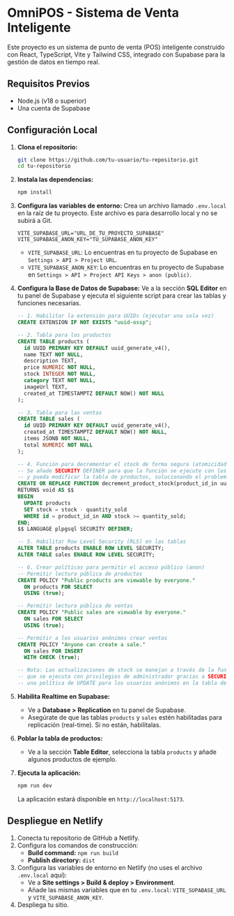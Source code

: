 # OmniPOS - Sistema de Venta Inteligente

Este proyecto es un sistema de punto de venta (POS) inteligente construido con React, TypeScript, Vite y Tailwind CSS, integrado con Supabase para la gestión de datos en tiempo real.

## Requisitos Previos

- Node.js (v18 o superior)
- Una cuenta de Supabase

## Configuración Local

1.  **Clona el repositorio:**
    ```bash
    git clone https://github.com/tu-usuario/tu-repositorio.git
    cd tu-repositorio
    ```

2.  **Instala las dependencias:**
    ```bash
    npm install
    ```

3.  **Configura las variables de entorno:**
    Crea un archivo llamado `.env.local` en la raíz de tu proyecto. Este archivo es para desarrollo local y no se subirá a Git.

    ```
    VITE_SUPABASE_URL="URL_DE_TU_PROYECTO_SUPABASE"
    VITE_SUPABASE_ANON_KEY="TU_SUPABASE_ANON_KEY"
    ```
    - `VITE_SUPABASE_URL`: Lo encuentras en tu proyecto de Supabase en `Settings > API > Project URL`.
    - `VITE_SUPABASE_ANON_KEY`: Lo encuentras en tu proyecto de Supabase en `Settings > API > Project API Keys > anon (public)`.

4.  **Configura la Base de Datos de Supabase:**
    Ve a la sección **SQL Editor** en tu panel de Supabase y ejecuta el siguiente script para crear las tablas y funciones necesarias.

    ```sql
    -- 1. Habilitar la extensión para UUIDs (ejecutar una sola vez)
    CREATE EXTENSION IF NOT EXISTS "uuid-ossp";

    -- 2. Tabla para los productos
    CREATE TABLE products (
      id UUID PRIMARY KEY DEFAULT uuid_generate_v4(),
      name TEXT NOT NULL,
      description TEXT,
      price NUMERIC NOT NULL,
      stock INTEGER NOT NULL,
      category TEXT NOT NULL,
      imageUrl TEXT,
      created_at TIMESTAMPTZ DEFAULT NOW() NOT NULL
    );

    -- 3. Tabla para las ventas
    CREATE TABLE sales (
      id UUID PRIMARY KEY DEFAULT uuid_generate_v4(),
      created_at TIMESTAMPTZ DEFAULT NOW() NOT NULL,
      items JSONB NOT NULL,
      total NUMERIC NOT NULL
    );

    -- 4. Función para decrementar el stock de forma segura (atomicidad)
    -- Se añade SECURITY DEFINER para que la función se ejecute con los permisos del creador (admin)
    -- y pueda modificar la tabla de productos, solucionando el problema de que el stock no se descuenta.
    CREATE OR REPLACE FUNCTION decrement_product_stock(product_id_in uuid, quantity_sold int)
    RETURNS void AS $$
    BEGIN
      UPDATE products
      SET stock = stock - quantity_sold
      WHERE id = product_id_in AND stock >= quantity_sold;
    END;
    $$ LANGUAGE plpgsql SECURITY DEFINER;

    -- 5. Habilitar Row Level Security (RLS) en las tablas
    ALTER TABLE products ENABLE ROW LEVEL SECURITY;
    ALTER TABLE sales ENABLE ROW LEVEL SECURITY;

    -- 6. Crear políticas para permitir el acceso público (anon)
    -- Permitir lectura pública de productos
    CREATE POLICY "Public products are viewable by everyone."
      ON products FOR SELECT
      USING (true);

    -- Permitir lectura pública de ventas
    CREATE POLICY "Public sales are viewable by everyone."
      ON sales FOR SELECT
      USING (true);

    -- Permitir a los usuarios anónimos crear ventas
    CREATE POLICY "Anyone can create a sale."
      ON sales FOR INSERT
      WITH CHECK (true);

    -- Nota: Las actualizaciones de stock se manejan a través de la función RPC segura ('decrement_product_stock'),
    -- que se ejecuta con privilegios de administrador gracias a SECURITY DEFINER, por lo que no necesitamos
    -- una política de UPDATE para los usuarios anónimos en la tabla de productos.
    ```
5. **Habilita Realtime en Supabase:**
    - Ve a **Database > Replication** en tu panel de Supabase.
    - Asegúrate de que las tablas `products` y `sales` estén habilitadas para replicación (real-time). Si no están, habilítalas.

6. **Poblar la tabla de productos:**
   - Ve a la sección **Table Editor**, selecciona la tabla `products` y añade algunos productos de ejemplo.

7.  **Ejecuta la aplicación:**
    ```bash
    npm run dev
    ```
    La aplicación estará disponible en `http://localhost:5173`.

## Despliegue en Netlify

1.  Conecta tu repositorio de GitHub a Netlify.
2.  Configura los comandos de construcción:
    -   **Build command:** `npm run build`
    -   **Publish directory:** `dist`
3.  Configura las variables de entorno en Netlify (no uses el archivo `.env.local` aquí):
    -   Ve a **Site settings > Build & deploy > Environment**.
    -   Añade las mismas variables que en tu `.env.local`: `VITE_SUPABASE_URL` y `VITE_SUPABASE_ANON_KEY`.
4.  Despliega tu sitio.